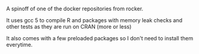 A spinoff of one of the docker repositories from rocker.

It uses gcc 5 to compile R and packages with memory leak checks and other tests
as they are run on CRAN (more or less)

It also comes with a few preloaded packages so I don't need to install them
everytime.
